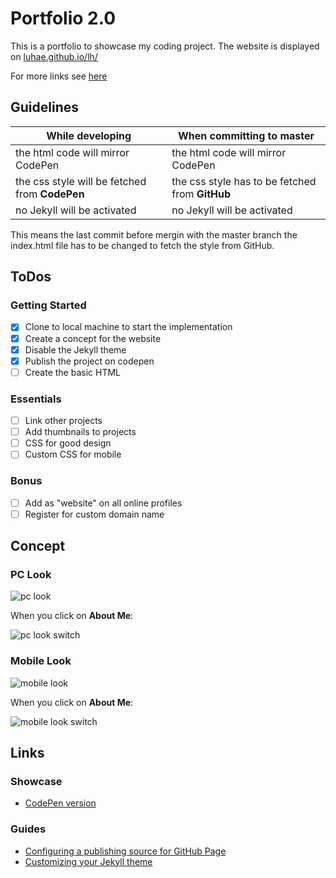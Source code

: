 # Portfolio 2.0

This is a portfolio to showcase my coding project.
The website is displayed on [luhae.github.io/lh/](https://luhae.github.io/lh/)

For more links see [here](https://github.com/luhae/lh/blob/master/README.md#links)

## Guidelines

While developing | When committing to master
---|---
the html code will mirror CodePen | the html code will mirror CodePen
the css style will be fetched from **CodePen** | the css style has to be fetched from **GitHub**
no Jekyll will be activated | no Jekyll will be activated

This means the last commit before mergin with the master branch the index.html file has to be changed to fetch the style from GitHub.

## ToDos

### Getting Started

- [x] Clone to local machine to start the implementation
- [x] Create a concept for the website
- [x] Disable the Jekyll theme
- [x] Publish the project on codepen
- [ ] Create the basic HTML

### Essentials

- [ ] Link other projects
- [ ] Add thumbnails to projects
- [ ] CSS for good design
- [ ] Custom CSS for mobile

### Bonus

- [ ] Add as "website" on all online profiles
- [ ] Register for custom domain name

## Concept

### PC Look

![pc look][pcview]

[pcview]: http://res.cloudinary.com/be8mb/image/upload/v1524124010/PCviewStart_ftn82c.png

When you click on **About Me**:

![pc look switch][pcviewswitch]

[pcviewswitch]: http://res.cloudinary.com/be8mb/image/upload/v1524124010/PCviewSwitch_nhvq1g.png


### Mobile Look

![mobile look][mobileview]

[mobileview]: http://res.cloudinary.com/be8mb/image/upload/v1524124010/mobileViewStart_wjhjqe.png

When you click on **About Me**:

![mobile look switch][mobileviewswitch]

[mobileviewswitch]: http://res.cloudinary.com/be8mb/image/upload/v1524124020/mobileViewSwitch_v1m9vo.png


## Links

### Showcase

- [CodePen version](https://codepen.io/luhae/full/dePpzv/)

### Guides

- [Configuring a publishing source for GitHub Page](https://help.github.com/articles/configuring-a-publishing-source-for-github-pages/)
- [Customizing your Jekyll theme](https://help.github.com/articles/customizing-css-and-html-in-your-jekyll-theme/)
